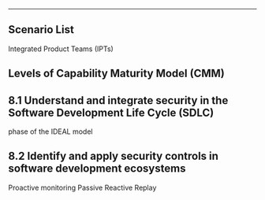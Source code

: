 

---

## Scenario List 

Integrated Product Teams (IPTs)

## Levels of Capability Maturity Model (CMM)

## 8.1 Understand and integrate security in the Software Development Life Cycle (SDLC)
phase of the IDEAL model


## 8.2 Identify and apply security controls in software development ecosystems
Proactive monitoring
Passive 
Reactive
Replay

